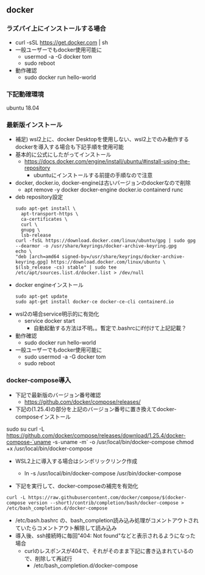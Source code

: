 ## docker

### ラズパイ上にインストールする場合

* curl -sSL https://get.docker.com | sh
* 一般ユーザーでもdocker使用可能に
  * usermod -a -G docker tom
  * sudo reboot
* 動作確認
  * sudo docker run hello-world

### 下記動確環境

ubuntu 18.04

### 最新版インストール

* 補足) wsl2上に、docker Desktopを使用しない、wsl2上でのみ動作するdockerを導入する場合も下記手順を使用可能
* 基本的に公式にしたがってインストール
  * https://docs.docker.com/engine/install/ubuntu/#install-using-the-repository
    * ubuntuにインストールする前提の手順なので注意
* docker, docker.io, docker-engineは古いバージョンのdockerなので削除
  * apt remove -y docker docker-engine docker.io containerd runc
* deb repository設定
  ```
  sudo apt-get install \
    apt-transport-https \
    ca-certificates \
    curl \
    gnupg \
    lsb-release
  curl -fsSL https://download.docker.com/linux/ubuntu/gpg | sudo gpg --dearmor -o /usr/share/keyrings/docker-archive-keyring.gpg
  echo \
  "deb [arch=amd64 signed-by=/usr/share/keyrings/docker-archive-keyring.gpg] https://download.docker.com/linux/ubuntu \
  $(lsb_release -cs) stable" | sudo tee /etc/apt/sources.list.d/docker.list > /dev/null
  ```
* docker engineインストール
  ```
  sudo apt-get update
  sudo apt-get install docker-ce docker-ce-cli containerd.io
  ```
* wsl2の場合service明示的に有効化
  * service docker start
    * 自動起動する方法は不明。。暫定で.bashrcにif付けて上記記載？
* 動作確認
  * sudo docker run hello-world
* 一般ユーザーでもdocker使用可能に
  * sudo usermod -a -G docker tom
  * sudo reboot

### docker-compose導入

* 下記で最新版のバージョン番号確認
  * https://github.com/docker/compose/releases/
* 下記の(1.25.4)の部分を上記のバージョン番号に置き換えてdocker-composeインストール

sudo su
curl -L https://github.com/docker/compose/releases/download/1.25.4/docker-compose-`uname -s`-`uname -m` -o /usr/local/bin/docker-compose
chmod +x /usr/local/bin/docker-compose

* WSL2上に導入する場合はシンボリックリンク作成
  * ln -s /usr/local/bin/docker-compose /usr/bin/docker-compose

* 下記を実行して、docker-composeの補完を有効化

```
curl -L https://raw.githubusercontent.com/docker/compose/$(docker-compose version --short)/contrib/completion/bash/docker-compose > /etc/bash_completion.d/docker-compose
```

* /etc/bash.bashrc の、bash_completion読み込み処理がコメントアウトされていたらコメントアウト解除して読み込み
* 導入後、ssh接続時に毎回"404: Not found"などと表示されるようになった場合
  * curlのレスポンスが404で、それがそのまま下記に書き込まれているので、削除して再試行
    * /etc/bash_completion.d/docker-compose